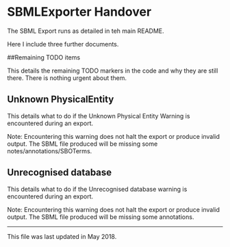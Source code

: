 
# SBMLExporter Handover #

The SBML Export runs as detailed in teh main README. 

Here I include three further documents.

##Remaining TODO items

This details the remaining TODO markers in the code and why they are still there. There is nothing urgent about them.

## Unknown PhysicalEntity

This details what to do if the Unknown Physical Entity Warning is encountered during an export. 

Note: Encountering this warning does not halt the export or produce invalid output. The SBML file produced will be missing some notes/annotations/SBOTerms.

## Unrecognised database

This details what to do if the Unrecognised database warning is encountered during an export.

Note: Encountering this warning does not halt the export or produce invalid output. The SBML file produced will be missing some annotations.

-----
This file was last updated in May 2018.
